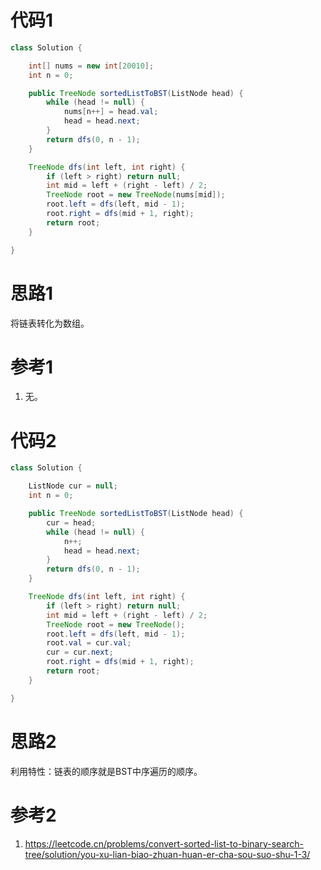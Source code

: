 # 代码1

```java
class Solution {

    int[] nums = new int[20010];
    int n = 0;

    public TreeNode sortedListToBST(ListNode head) {
        while (head != null) {
            nums[n++] = head.val;
            head = head.next;
        }
        return dfs(0, n - 1);
    }

    TreeNode dfs(int left, int right) {
        if (left > right) return null;
        int mid = left + (right - left) / 2;
        TreeNode root = new TreeNode(nums[mid]);
        root.left = dfs(left, mid - 1);
        root.right = dfs(mid + 1, right);
        return root;
    }

}
```

# 思路1

将链表转化为数组。

# 参考1

1. 无。



# 代码2

```java
class Solution {

    ListNode cur = null;
    int n = 0;

    public TreeNode sortedListToBST(ListNode head) {
        cur = head;
        while (head != null) {
            n++;
            head = head.next;
        }
        return dfs(0, n - 1);
    }

    TreeNode dfs(int left, int right) {
        if (left > right) return null;
        int mid = left + (right - left) / 2;
        TreeNode root = new TreeNode();
        root.left = dfs(left, mid - 1);
        root.val = cur.val;
        cur = cur.next;
        root.right = dfs(mid + 1, right);
        return root;
    }

}
```

# 思路2

利用特性：链表的顺序就是BST中序遍历的顺序。

# 参考2

1. https://leetcode.cn/problems/convert-sorted-list-to-binary-search-tree/solution/you-xu-lian-biao-zhuan-huan-er-cha-sou-suo-shu-1-3/

